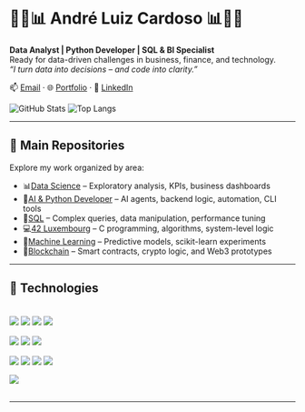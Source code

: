 
# 👨‍💻📊 André Luiz Cardoso 📊👨‍💻

**Data Analyst | Python Developer | SQL & BI Specialist**  
Ready for data-driven challenges in business, finance, and technology.  
_“I turn data into decisions – and code into clarity.”_

📫 [Email](mailto:andre.lc93@hotmail.com) · 🌐 [Portfolio](https://sites.google.com/view/andrelc) · 💼 [LinkedIn](https://www.linkedin.com/in/andre-l-cardoso)

![GitHub Stats](https://github-readme-stats.vercel.app/api?username=AndreLuiz-Cardoso&show_icons=true&bg_color=00000000)
![Top Langs](https://github-readme-stats.vercel.app/api/top-langs/?username=AndreLuiz-Cardoso&layout=compact&bg_color=00000000)

---
## 📁 Main Repositories

Explore my work organized by area:

- 📊[Data Science](https://github.com/AndreLuiz-Cardoso/Data-Science) – Exploratory analysis, KPIs, business dashboards  
- 🐍[AI & Python Developer](https://github.com/AndreLuiz-Cardoso/Python-Developer) – AI agents, backend logic, automation, CLI tools  
- 🧮[SQL](https://github.com/AndreLuiz-Cardoso/SQL) – Complex queries, data manipulation, performance tuning  
- 💻[42 Luxembourg](https://github.com/AndreLuiz-Cardoso/42-Luxembourg) – C programming, algorithms, system-level logic  
- 🤖[Machine Learning](https://github.com/AndreLuiz-Cardoso/Machine-Learning) – Predictive models, scikit-learn experiments  
- 🔗[Blockchain](https://github.com/AndreLuiz-Cardoso/Blockchain/) – Smart contracts, crypto logic, and Web3 prototypes
---
## 🧰 Technologies

<div style="display: inline_block"><br/>

  <!-- Backend / Programming -->
  <img align="center" src="https://img.shields.io/badge/Python-3776AB?style=for-the-badge&logo=python&logoColor=white"/>
  <img align="center" src="https://img.shields.io/badge/C-A8B9CC?style=for-the-badge&logo=c&logoColor=black"/>
  <img align="center" src="https://img.shields.io/badge/C++-00599C?style=for-the-badge&logo=c%2B%2B&logoColor=white"/>
  <img align="center" src="https://img.shields.io/badge/Git-F05032?style=for-the-badge&logo=git&logoColor=white"/>
  <br/><br/>

  <!-- Data & BI -->
  <img align="center" src="https://img.shields.io/badge/MySQL-4479A1?style=for-the-badge&logo=mysql&logoColor=white"/>
  <img align="center" src="https://img.shields.io/badge/Power%20BI-F2C811?style=for-the-badge&logo=powerbi&logoColor=black"/>
  <img align="center" src="https://img.shields.io/badge/Microsoft%20Excel-217346?style=for-the-badge&logo=microsoft-excel&logoColor=white"/>
  <br/><br/>

  <!-- AI & ML -->
  <img align="center" src="https://img.shields.io/badge/Scikit--Learn-F7931E?style=for-the-badge&logo=scikit-learn&logoColor=white"/>
  <img align="center" src="https://img.shields.io/badge/Numpy-013243?style=for-the-badge&logo=numpy&logoColor=white"/>
  <img align="center" src="https://img.shields.io/badge/Pandas-150458?style=for-the-badge&logo=pandas&logoColor=white"/>
  <img align="center" src="https://img.shields.io/badge/Jupyter-F37626?style=for-the-badge&logo=jupyter&logoColor=white"/>
  <br/><br/>

  <!-- Blockchain -->
  <img align="center" src="https://img.shields.io/badge/Solidity-363636?style=for-the-badge&logo=solidity&logoColor=white"/>

</div><br/>

---









        
          
          
